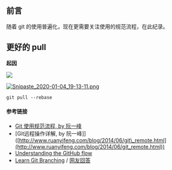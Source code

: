 ## 前言

随着 git 的使用普遍化，现在更需要关注使用的规范流程，在此纪录。

## 更好的 pull

**起因**

[![](https://camo.githubusercontent.com/882847d386256c1f6ae303b5ace18cb5f6023ee5/687474703a2f2f7777312e73696e61696d672e636e2f6c617267652f64663535316561356c793167616b71716b617265726a32306f733062317133702e6a7067)](https://camo.githubusercontent.com/882847d386256c1f6ae303b5ace18cb5f6023ee5/687474703a2f2f7777312e73696e61696d672e636e2f6c617267652f64663535316561356c793167616b71716b617265726a32306f733062317133702e6a7067)

[![Snipaste_2020-01-04_19-13-11.png](https://camo.githubusercontent.com/ea13c1d1698bbf9f214de1d95abd70dc2dabcc75/687474703a2f2f7777312e73696e61696d672e636e2f6c617267652f64663535316561356c793167616b71726b38796a6a6a3230766f3064746d79622e6a7067)](https://camo.githubusercontent.com/ea13c1d1698bbf9f214de1d95abd70dc2dabcc75/687474703a2f2f7777312e73696e61696d672e636e2f6c617267652f64663535316561356c793167616b71726b38796a6a6a3230766f3064746d79622e6a7067)

```shell
git pull --rebase
```

#### 参考链接

-   [Git 使用规范流程, by 阮一峰](http://www.ruanyifeng.com/blog/2015/08/git-use-process.html)
-   \[Git远程操作详解, by 阮一峰\]\]([http://www.ruanyifeng.com/blog/2014/06/git\_remote.html](http://www.ruanyifeng.com/blog/2014/06/git_remote.html))
-   [Understanding the GitHub flow](https://guides.github.com/introduction/flow/)
-   [Learn Git Branching](https://learngitbranching.js.org/) / [网友回答](https://www.jianshu.com/p/6e94b5592c40)